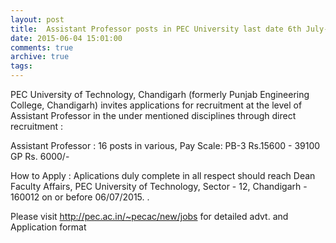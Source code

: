 ```yaml
---
layout: post
title:  Assistant Professor posts in PEC University last date 6th July-2015
date: 2015-06-04 15:01:00
comments: true
archive: true
tags: 
---
```

PEC University of Technology, Chandigarh (formerly Punjab Engineering
College, Chandigarh) invites applications  for  recruitment  at the 
level  of  Assistant  Professor  in  the  under  mentioned 
disciplines through direct recruitment :

Assistant  Professor : 16 posts in various,  Pay Scale: PB-3
    Rs.15600 - 39100 GP Rs. 6000/-

How to Apply : Aplications duly complete in all respect should reach
Dean Faculty Affairs, PEC University of Technology, Sector - 12,
Chandigarh - 160012 on or before  06/07/2015. .

Please visit http://pec.ac.in/~pecac/new/jobs for detailed advt. and
Application format